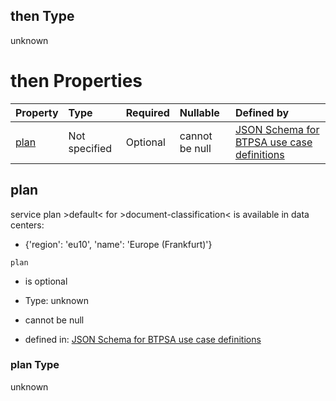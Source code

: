 ## then Type

unknown

# then Properties

| Property      | Type          | Required | Nullable       | Defined by                                                                                                                                                                                                                                      |
| :------------ | :------------ | :------- | :------------- | :---------------------------------------------------------------------------------------------------------------------------------------------------------------------------------------------------------------------------------------------- |
| [plan](#plan) | Not specified | Optional | cannot be null | [JSON Schema for BTPSA use case definitions](btpsa-usecase-properties-services-items-allof-1-then-allof-37-then-allof-1-then-properties-plan.md "undefined#/properties/services/items/allOf/1/then/allOf/37/then/allOf/1/then/properties/plan") |

## plan

service plan >default< for >document-classification< is available in data centers:

*   {'region': 'eu10', 'name': 'Europe (Frankfurt)'}

`plan`

*   is optional

*   Type: unknown

*   cannot be null

*   defined in: [JSON Schema for BTPSA use case definitions](btpsa-usecase-properties-services-items-allof-1-then-allof-37-then-allof-1-then-properties-plan.md "undefined#/properties/services/items/allOf/1/then/allOf/37/then/allOf/1/then/properties/plan")

### plan Type

unknown
